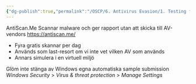 ```yaml
---
{"dg-publish":true,"permalink":"/OSCP/6. Antivirus Evasion/1. Testing for AV Evasion/"}
---
```


AntiScan.Me
	Scannar malware och ger rapport utan att skicka till AV-vendors
https://antiscan.me/
- Fyra gratis skannar per dag
- Används som last-resort om vi inte vet vilken AV som används
- Annars simulera i en virtuell miljö

Glöm inte stänga av Windows egna automatiska sample submission
_Windows Security_ > _Virus & threat protection_ > _Manage Settings_

